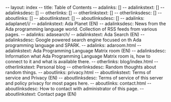 -- layout: index
-- title: Table of Contents
-- adalinks: []
-- adalinkstext: []
-- adalinksdesc: []
-- otherlinks: []
-- otherlinkstext: []
-- otherlinksdesc: []
-- aboutlinks: []
-- aboutlinkstext: []
-- aboutlinksdesc: []
-- adalinks: adaplanet/i/
-- adalinkstext: Ada Planet (EN)
-- adalinksdesc: News from the Ada programming language world. Collection of RSS feeds from various pages.
-- adalinks: adasearch/
-- adalinkstext: Ada Search (EN)
-- adalinksdesc: Google powered search engine focused on th Ada programming language and SPARK.
-- adalinks: adaroom.html
-- adalinkstext: Ada Programming Language Matrix room (EN)
-- adalinksdesc: Information what Ada Programming Language Matrix room is, how to connect to it and what is available there.
-- otherlinks: blog/index.html
-- otherlinkstext: Personal blog
-- otherlinksdesc: Random thoughts about random things.
-- aboutlinks: privacy.html
-- aboutlinkstext: Terms of service and Privacy (EN)
-- aboutlinksdesc: Terms of service of this server and policy privacy for most pages here.
-- aboutlinks: contact.html
-- aboutlinksdesc: How to contact with administrator of this page.
-- aboutlinkstext: Contact page (EN)
